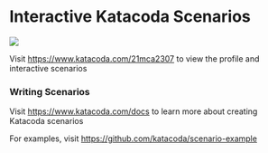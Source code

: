 # Interactive Katacoda Scenarios

[![](http://shields.katacoda.com/katacoda/21mca2307/count.svg)](https://www.katacoda.com/21mca2307 "Get your profile on Katacoda.com")

Visit https://www.katacoda.com/21mca2307 to view the profile and interactive scenarios

### Writing Scenarios
Visit https://www.katacoda.com/docs to learn more about creating Katacoda scenarios

For examples, visit https://github.com/katacoda/scenario-example
